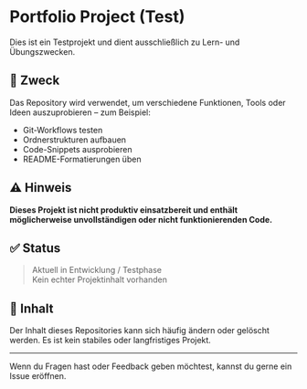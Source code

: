 # Portfolio Project (Test)

Dies ist ein Testprojekt und dient ausschließlich zu Lern- und Übungszwecken.

## 📌 Zweck

Das Repository wird verwendet, um verschiedene Funktionen, Tools oder Ideen auszuprobieren – zum Beispiel:
- Git-Workflows testen
- Ordnerstrukturen aufbauen
- Code-Snippets ausprobieren
- README-Formatierungen üben

## ⚠️ Hinweis

**Dieses Projekt ist nicht produktiv einsatzbereit und enthält möglicherweise unvollständigen oder nicht funktionierenden Code.**

## ✅ Status

> Aktuell in Entwicklung / Testphase  
> Kein echter Projektinhalt vorhanden

## 📁 Inhalt

Der Inhalt dieses Repositories kann sich häufig ändern oder gelöscht werden. Es ist kein stabiles oder langfristiges Projekt.

---

Wenn du Fragen hast oder Feedback geben möchtest, kannst du gerne ein Issue eröffnen.
